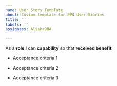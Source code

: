 ```yaml
---
name: User Story Template
about: Custom template for PP4 User Stories
title: ''
labels: ''
assignees: Alisha98A

---
```


As a **role** I can **capability** so that **received benefit**

- Acceptance criteria 1

- Acceptance criteria 2

- Acceptance criteria 3
